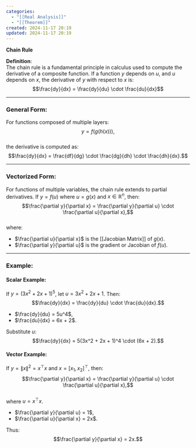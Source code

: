 ```yaml
---
categories:
  - "[[Real Analysis]]"
  - "[[Theorem]]"
created: 2024-11-17 20:19
updated: 2024-11-17 20:19
---
```

**Chain Rule**  

**Definition**:  
The chain rule is a fundamental principle in calculus used to compute the derivative of a composite function. If a function $y$ depends on $u$, and $u$ depends on $x$, the derivative of $y$ with respect to $x$ is:  
$$\frac{dy}{dx} = \frac{dy}{du} \cdot \frac{du}{dx}$$  

---

### **General Form**:  
For functions composed of multiple layers:  
$$y = f(g(h(x))),$$  
the derivative is computed as:  
$$\frac{dy}{dx} = \frac{df}{dg} \cdot \frac{dg}{dh} \cdot \frac{dh}{dx}.$$  

---

### **Vectorized Form**:  
For functions of multiple variables, the chain rule extends to partial derivatives. If $y = f(u)$ where $u = g(x)$ and $x \in \mathbb{R}^n$, then:  
$$\frac{\partial y}{\partial x} = \frac{\partial y}{\partial u} \cdot \frac{\partial u}{\partial x},$$  
where:  
- $\frac{\partial u}{\partial x}$ is the [[Jacobian Matrix]] of $g(x)$.  
- $\frac{\partial y}{\partial u}$ is the gradient or Jacobian of $f(u)$.  

---

### **Example**:  

#### Scalar Example:  
If $y = (3x^2 + 2x + 1)^5$, let $u = 3x^2 + 2x + 1$. Then:  
$$\frac{dy}{dx} = \frac{dy}{du} \cdot \frac{du}{dx}.$$  
- $\frac{dy}{du} = 5u^4$,  
- $\frac{du}{dx} = 6x + 2$.  

Substitute $u$:  
$$\frac{dy}{dx} = 5(3x^2 + 2x + 1)^4 \cdot (6x + 2).$$  

#### Vector Example:  
If $y = \|x\|^2 = x^\top x$ and $x = [x_1, x_2]^\top$, then:  
$$\frac{\partial y}{\partial x} = \frac{\partial y}{\partial u} \cdot \frac{\partial u}{\partial x},$$  
where $u = x^\top x$.  
- $\frac{\partial y}{\partial u} = 1$,  
- $\frac{\partial u}{\partial x} = 2x$.  

Thus:  
$$\frac{\partial y}{\partial x} = 2x.$$  